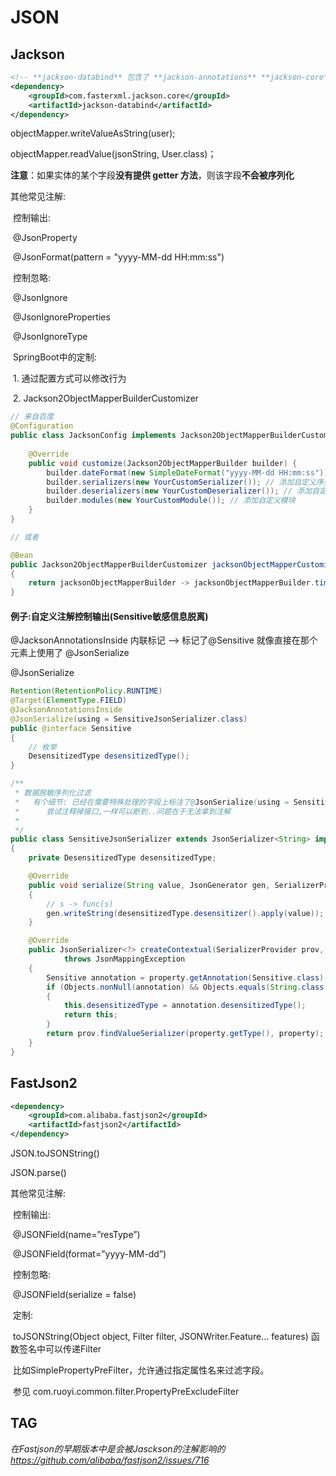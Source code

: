 # JSON

## Jackson

```xml
<!-- **jackson-databind** 包含了 **jackson-annotations** **jackson-core** -->
<dependency>
    <groupId>com.fasterxml.jackson.core</groupId>
    <artifactId>jackson-databind</artifactId>
</dependency>
```

objectMapper.writeValueAsString(user);

objectMapper.readValue(jsonString, User.class)；

**注意**：如果实体的某个字段**没有提供 getter 方法**，则该字段**不会被序列化**



其他常见注解:

​	控制输出:

​		@JsonProperty	

​		@JsonFormat(pattern = "yyyy-MM-dd HH:mm:ss")

​	控制忽略:

​		@JsonIgnore	

​		@JsonIgnoreProperties

​		@JsonIgnoreType

​	SpringBoot中的定制:

​		1. 通过配置方式可以修改行为

​		2. Jackson2ObjectMapperBuilderCustomizer

```java
// 来自百度
@Configuration
public class JacksonConfig implements Jackson2ObjectMapperBuilderCustomizer {
 
    @Override
    public void customize(Jackson2ObjectMapperBuilder builder) {
        builder.dateFormat(new SimpleDateFormat("yyyy-MM-dd HH:mm:ss")); // 例如设置日期格式
        builder.serializers(new YourCustomSerializer()); // 添加自定义序列化器
        builder.deserializers(new YourCustomDeserializer()); // 添加自定义反序列化器
        builder.modules(new YourCustomModule()); // 添加自定义模块
    }
}

// 或者

@Bean
public Jackson2ObjectMapperBuilderCustomizer jacksonObjectMapperCustomization()
{
    return jacksonObjectMapperBuilder -> jacksonObjectMapperBuilder.timeZone(TimeZone.getDefault());
}

```

#### 例子:自定义注解控制输出(Sensitive敏感信息脱离)

@JacksonAnnotationsInside  内联标记 --> 标记了@Sensitive 就像直接在那个元素上使用了 @JsonSerialize

@JsonSerialize

```java
Retention(RetentionPolicy.RUNTIME)
@Target(ElementType.FIELD)
@JacksonAnnotationsInside
@JsonSerialize(using = SensitiveJsonSerializer.class)
public @interface Sensitive
{
    // 枚举
    DesensitizedType desensitizedType();
}
```

```java
/**
 * 数据脱敏序列化过滤
 *   有个细节: 已经在需要特殊处理的字段上标注了@JsonSerialize(using = SensitiveJsonSerializer.class),为什么还需要ContextualSerializer?
 *      尝试注释掉接口,一样可以断到..问题在于无法拿到注解
 *
 */
public class SensitiveJsonSerializer extends JsonSerializer<String> implements ContextualSerializer
{
    private DesensitizedType desensitizedType;

    @Override
    public void serialize(String value, JsonGenerator gen, SerializerProvider serializers) throws IOException
    {
        // s -> func(s)
        gen.writeString(desensitizedType.desensitizer().apply(value));
    }

    @Override
    public JsonSerializer<?> createContextual(SerializerProvider prov, BeanProperty property)
            throws JsonMappingException
    {
        Sensitive annotation = property.getAnnotation(Sensitive.class);
        if (Objects.nonNull(annotation) && Objects.equals(String.class, property.getType().getRawClass()))
        {
            this.desensitizedType = annotation.desensitizedType();
            return this;
        }
        return prov.findValueSerializer(property.getType(), property);
    }
}
```



## FastJson2

```xml
<dependency>
    <groupId>com.alibaba.fastjson2</groupId>
    <artifactId>fastjson2</artifactId>
</dependency>
```

JSON.toJSONString()

JSON.parse()



其他常见注解:

​	控制输出:

​		@JSONField(name=”resType”) 

​		@JSONField(format=”yyyy-MM-dd”) 

​	控制忽略:

​		@JSONField(serialize = false)

​	定制:

​		toJSONString(Object object, Filter filter, JSONWriter.Feature... features) 函数签名中可以传递Filter

​		比如SimplePropertyPreFilter，允许通过指定属性名来过滤字段。

​		参见 com.ruoyi.common.filter.PropertyPreExcludeFilter



## TAG

*在Fastjson的早期版本中是会被Jasckson的注解影响的 https://github.com/alibaba/fastjson2/issues/716*